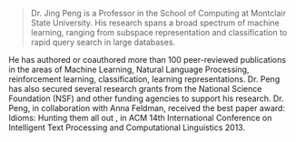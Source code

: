 > Dr. Jing Peng is a Professor in the School of Computing at Montclair State University. His research spans a broad spectrum of machine learning, ranging from subspace representation and classification to rapid query search in large databases. 

He has authored or coauthored more than 100 peer-reviewed publications in the areas of Machine Learning, Natural Language Processing, reinforcement learning, classification, learning representations. 
Dr. Peng has also secured several research grants from the National Science Foundation (NSF) and other funding agencies to support his research.
Dr. Peng, in collaboration with Anna Feldman, received the best paper award: Idioms: Hunting them all out , in ACM 14th International Conference on Intelligent Text Processing and Computational Linguistics 2013.
